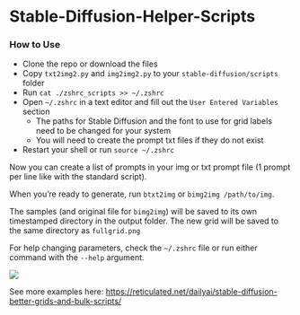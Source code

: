 # Stable-Diffusion-Helper-Scripts
### How to Use

* Clone the repo or download the files
* Copy `txt2img2.py` and `img2img2.py` to your `stable-diffusion/scripts` folder
* Run `cat ./zshrc_scripts >> ~/.zshrc`
* Open `~/.zshrc` in a text editor and fill out the `User Entered Variables` section
  * The paths for Stable Diffusion and the font to use for grid labels need to be changed for your system
  * You will need to create the prompt txt files if they do not exist
* Restart your shell or run `source ~/.zshrc`

Now you can create a list of prompts in your img or txt prompt file (1 prompt per line like with the standard script).

When you’re ready to generate, run `btxt2img` or `bimg2img /path/to/img`.

The samples (and original file for `bimg2img`) will be saved to its own timestamped directory in the output folder. The new grid will be saved to the same directory as `fullgrid.png` 

For help changing parameters, check the `~/.zshrc` file or run either command with the `--help` argument.

![](https://reticulated.net/dailyai/stable-diffusion-better-grids-and-bulk-scripts/img/image-20220828170357128.png#center)

See more examples here: https://reticulated.net/dailyai/stable-diffusion-better-grids-and-bulk-scripts/
